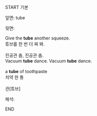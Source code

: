 START
기본

앞면:
tube


뒷면:
<div>Give the <strong>tube</strong> another squeeze. </div><div><div>튜브를 한 번 더 짜 봐.</div></div><div><br></div><div><div><div><span>진공관 춤, 진공관 춤.</span></div></div><div><div><span>Vacuum <strong>tube</strong> dance. Vacuum <strong>tube</strong> dance.</span></div></div></div><div><br></div><div><div>a <b>tube</b> of toothpaste </div><div>치약 한 통</div></div><div><br></div><div>관[튜브]</div>


해석:
<!--ID: 1746614454883-->
END